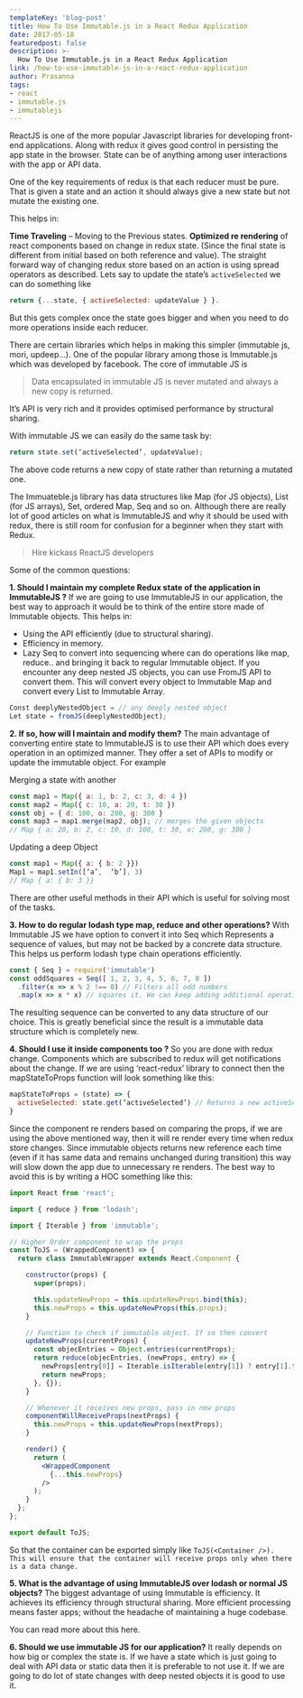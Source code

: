 ```yaml
---
templateKey: 'blog-post'
title: How To Use Immutable.js in a React Redux Application
date: 2017-05-18
featuredpost: false
description: >-
  How To Use Immutable.js in a React Redux Application
link: /how-to-use-immutable-js-in-a-react-redux-application
author: Prasanna
tags:
- react
- immutable.js
- immutablejs
---
```

ReactJS is one of the more popular Javascript libraries for developing front-end applications. Along with redux it gives good control in persisting the app state in the browser. State can be of anything among user interactions with the app or API data.

One of the key requirements of redux is that each reducer must be pure. That is given a state and an action it should always give a new state but not mutate the existing one.

This helps in:

__Time Traveling__ – Moving to the Previous states.
__Optimized re rendering__ of react components based on change in redux state. (Since the final state is different from initial based on both reference and value).
The straight forward way of changing redux store based on an action is using spread operators as described. Lets say to update the state’s ```activeSelected``` we can do something like
```js
return {...state, { activeSelected: updateValue } }.
```
But this gets complex once the state goes bigger and when you need to do more operations inside each reducer.

There are certain libraries which helps in making this simpler (immutable js, mori, updeep…). One of the popular library among those is Immutable.js which was developed by facebook. The core of immutable JS is

> Data encapsulated in immutable JS is never mutated and always a new copy is returned.

It’s API is very rich and it provides optimised performance by structural sharing.

With immutable JS we can easily do the same task by:

```js
return state.set(‘activeSelected’, updateValue);
 ```

The above code returns a new copy of state rather than returning a mutated one.

The Immuateble.js library has data structures like Map (for JS objects), List (for JS arrays), Set, ordered Map, Seq and so on.
Although there are really lot of good articles on what is ImmutableJS and why it should be used with redux, there is still room for confusion for a beginner when they start with Redux.

> Hire kickass ReactJS developers

Some of the common questions:


__1. Should I maintain my complete Redux state of the application in ImmutableJS ?__
If we are going to use ImmutableJS in our application, the best way to approach it would be to think of the entire store made of Immutable objects. This helps in:

- Using the API efficiently (due to structural sharing).
- Efficiency in memory.
- Lazy Seq to convert into sequencing where can do operations like map, reduce.. and bringing it back to regular Immutable object.
If you encounter any deep nested JS objects, you can use FromJS API to convert them. This will convert every object to Immutable Map and convert every List to Immutable Array.
```js
Const deeplyNestedObject = // any deeply nested object
Let state = fromJS(deeplyNestedObject);
```
__2. If so, how will I maintain and modify them?__
The main advantage of converting entire state to ImmutableJS is to use their API which does every operation in an optimized manner. They offer a set of APIs to modify or update the immutable object. For example

Merging a state with another
```js
const map1 = Map({ a: 1, b: 2, c: 3, d: 4 })
const map2 = Map({ c: 10, a: 20, t: 30 })
const obj = { d: 100, o: 200, g: 300 }
const map3 = map1.merge(map2, obj); // merges the given objects
// Map { a: 20, b: 2, c: 10, d: 100, t: 30, o: 200, g: 300 }
```
Updating a deep Object
```js
const map1 = Map({ a: { b: 2 }})
Map1 = map1.setIn([‘a’,  ‘b’], 3)
// Map { a: { b: 3 }}
```
There are other useful methods in their API which is useful for solving most of the tasks.

__3. How to do regular lodash type map, reduce and other operations?__
With Immutable JS we have option to convert it into Seq which Represents a sequence of values, but may not be backed by a concrete data structure. This helps us perform lodash type chain operations efficiently.
```js
const { Seq } = require('immutable')
const oddSquares = Seq([ 1, 2, 3, 4, 5, 6, 7, 8 ])
  .filter(x => x % 2 !== 0) // Filters all odd numbers
  .map(x => x * x) // squares it. We can keep adding additional operations...
```
The resulting sequence can be converted to any data structure of our choice. This is greatly beneficial since the result is a immutable data structure which is completely new.

__4. Should I use it inside components too ?__
So you are done with redux change. Components which are subscribed to redux will get notifications about the change. If we are using ‘react-redux’ library to connect then the mapStateToProps function will look something like this:
```jsx
mapStateToProps = (state) => {
  activeSelected: state.get(‘activeSelected’) // Returns a new activeSelected even if data is not changed.
}
```
Since the component re renders based on comparing the props, if we are using the above mentioned way, then it will re render every time when redux store changes. Since immutable objects returns new reference each time (even if it has same data and remains unchanged during transition) this way will slow down the app due to unnecessary re renders. The best way to avoid this is by writing a HOC something like this:
```jsx
import React from 'react';

import { reduce } from 'lodash';

import { Iterable } from 'immutable';

// Higher Order component to wrap the props
const ToJS = (WrappedComponent) => {
  return class ImmutableWrapper extends React.Component {

    constructor(props) {
      super(props);

      this.updateNewProps = this.updateNewProps.bind(this);
      this.newProps = this.updateNewProps(this.props);
    }

    // Function to check if immutable object. If so then convert
    updateNewProps(currentProps) {
      const objecEntries = Object.entries(currentProps);
      return reduce(objecEntries, (newProps, entry) => {
        newProps[entry[0]] = Iterable.isIterable(entry[1]) ? entry[1].toJS() : entry[1]; // eslint-disable-line
        return newProps;
      }, {});
    }

    // Whenever it receives new props, pass in new props
    componentWillReceiveProps(nextProps) {
      this.newProps = this.updateNewProps(nextProps);
    }

    render() {
      return (
        <WrappedComponent
          {...this.newProps}
        />
      );
    }
  };
};

export default ToJS;
```
So that the container can be exported simply like ```ToJS(<Container />). This will ensure that the container will receive props only when there is a data change.```

__5. What is the advantage of using ImmutableJS over lodash or normal JS objects?__
The biggest advantage of using Immutable is efficiency. It achieves its efficiency through structural sharing. More efficient processing means faster apps; without the headache of maintaining a huge codebase.

You can read more about this here.

__6. Should we use immutable JS for our application?__
It really depends on how big or complex the state is. If we have a state which is just going to deal with API data or static data then it is preferable to not use it. If we are going to do lot of state changes with deep nested objects it is good to use it.